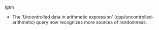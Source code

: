 lgtm
* The 'Uncontrolled data in arithmetic expression' (cpp/uncontrolled-arithmetic) query now recognizes more sources of randomness.
